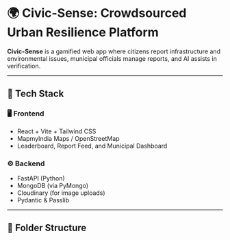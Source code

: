 # 🌍 Civic-Sense: Crowdsourced Urban Resilience Platform

**Civic-Sense** is a gamified web app where citizens report infrastructure and environmental issues, 
municipal officials manage reports, and AI assists in verification.

---

## 🚀 Tech Stack

### 🖥 Frontend
- React + Vite + Tailwind CSS
- MapmyIndia Maps / OpenStreetMap
- Leaderboard, Report Feed, and Municipal Dashboard

### ⚙️ Backend
- FastAPI (Python)
- MongoDB (via PyMongo)
- Cloudinary (for image uploads)
- Pydantic & Passlib

---

## 📂 Folder Structure
